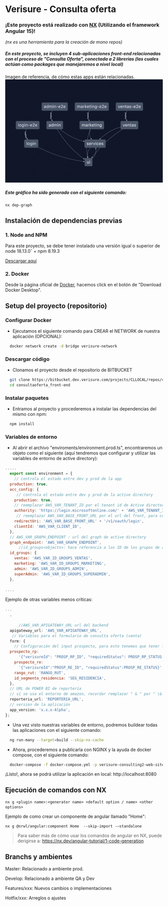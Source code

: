 # Verisure - Consulta oferta

### ¡Este proyecto está realizado con [NX](https://nx.dev/) (Utilizando el framework **Angular 15**)!

_(nx es una herramienta para la creación de mono repos)_

##### En este proyecto, se incluyen 4 sub-aplicaciones front-end relacionadas con el proceso de "Consulta Oferta", conectada a 2 librerías (las cuales actúan como packages que manejaremos a nivel local)

Imagen de referencia, de cómo estas apps están relacionadas.
![Texto alternativo](./nx-graph-example.png)

##### Este gráfico ha sido generado con el siguiente comando:

```
nx dep-graph
```

## Instalación de dependencias previas

### 1. Node and NPM

Para este proyecto, se debe tener instalado una versión igual o superior de node 18.13.0ˆ + npm 8.19.3

[Descargar aquí](https://nodejs.org)

### 2. Docker

Desde la página oficial de [Docker](https://www.docker.com/), hacemos click en el botón de "Download Docker Desktop".

## Setup del proyecto (repositorio)

### Configurar Docker

- Ejecutamos el siguiente comando para CREAR el NETWORK de nuestra aplicación (OPCIONAL):

```bash
  docker network create -d bridge verisure-network
```

### Descargar código

- Clonamos el proyecto desde el repositorio de BITBUCKET

```bash
  git clone https://bitbucket.dev.verisure.com/projects/CLLOCAL/repos/consultaOferta_front-end
  cd consultaoferta_front-end
```

### Instalar paquetes

- Entramos al proyecto y procederemos a instalar las dependencias del mismo con npm:

```bash
  npm install
```

### Variables de entorno

- Al abrir el archivo "enviroments/environment.prod.ts", encontraremos un objeto como el siguiente (aquí tendremos que configurar y utilizar las variables de entorno de active directory):

```js
.....
  export const environment = {
    // controla el estado entre dev y prod de la app
  production: true,
  acc_config: {
     // controla el estado entre dev y prod de la active directory
    production: true,
    // reemplazar AWS_VAR_TENANT_ID por el tenant id de Active directory
    authority: 'https://login.microsoftonline.com/' + 'AWS_VAR_TENANT_ID' + '/',
     // reemplazar AWS_VAR_BASE_FRONT_URL por el url del front, para configurar el redireccionamiento de active directory
    redirectUri: 'AWS_VAR_BASE_FRONT_URL' + '/v1/oauth/login',
    clientId: 'AWS_VAR_CLIENT_ID',
  },
  // AWS_VAR_GRAPH_ENDPOINT : url del graph de active directory
  graph_endpoint: 'AWS_VAR_GRAPH_ENDPOINT',
      //id_groups<objects>: hace referencia a los ID de los grupos de active directory, los cuales controlan los accesos
  id_groups: {
    ventas: 'AWS_VAR_ID_GROUPS_VENTAS',
    marketing: 'AWS_VAR_ID_GROUPS_MARKETING',
    admin: 'AWS_VAR_ID_GROUPS_ADMIN',
    superAdmin: 'AWS_VAR_ID_GROUPS_SUPERADMIN',
  },

....
```

Ejemplo de otras variables menos críticas:

```js
...
  ,

      //AWS_VAR_APIGATEWAY_URL url del backend
  apigateway_url: 'AWS_VAR_APIGATEWAY_URL',
   // Variables para el formulario de consulta oferta (venta)
  form: {
    // Configuración del input prospecto, para esto tenemos que tener los IDs de RP Y RE que nos da la base de datos y el estado (obligatorio = true o opcional = false)
  prospecto_rp:
      '{"verisureId": "PROSP_RP_ID", "requiredStatus": PROSP_RP_STATUS }',
    prospecto_re:
      '{"verisureId":"PROSP_RE_ID", "requiredStatus":PROSP_RE_STATUS}',
    rango_rut: 'RANGO_RUT',
    id_segmento_residencia: 'SEG_RESIDENCIA',
  },
  // URL de POWER BI de reportería
  // sí se usa el entorno de amazon, recordar remplazar " & " por " \& "
  reporteria_url: 'REPORTERIA_URL',
  // version de la aplicación
  app_version: 'x.x.x-Alpha',
};
```

- Una vez visto nuestras variables de entorno, podremos buildear todas las aplicaciones con el siguiente comando:

```bash
  ng run-many --target=build --skip-nx-cache
```

- Ahora, procederemos a publicarla con NGINX y la ayuda de docker compose, con el siguiente comando:

```bash
  docker-compose -f docker-compose.yml -p verisure-consulting2-web-site up --build -d
```

¡Listo!, ahora se podrá utilizar la aplicación en local:
http://localhost:8080

## Ejecución de comandos con NX

```
nx g <plugin name>:<generator name> <default option / name> <other options>
```

Ejemplo de como crear un componente de angular llamado "Home":

```
nx g @nrwl/angular:component Home  --skip-import -—standalone
```

> Para saber más de cómo usar los comandos de angular en NX, puede derigirse a: https://nx.dev/angular-tutorial/1-code-generation

## Branchs y ambientes

Master: Relacionado a ambiente prod.

Develop: Relacionado a ambiente QA y Dev

Features/xxx: Nuevos cambios o implementaciones

Hotfix/xxx: Arreglos o ajustes

